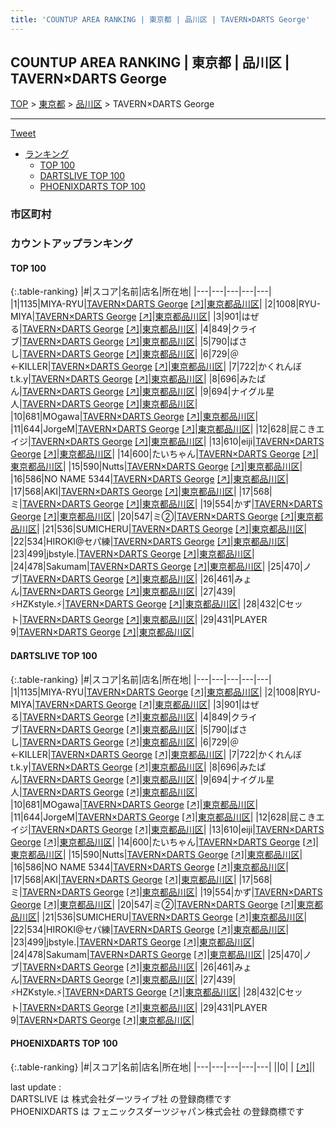 ```yaml
---
title: 'COUNTUP AREA RANKING | 東京都 | 品川区 | TAVERN×DARTS George'
---
```

## COUNTUP AREA RANKING | 東京都 | 品川区 | TAVERN×DARTS George

[TOP](/darts/rank/) > [東京都](/darts/rank/東京都/) > [品川区](/darts/rank/東京都/品川区/) > TAVERN×DARTS George

___

<a href="https://twitter.com/share?ref_src=twsrc%5Etfw" data-text="COUNTUP AREA RANKING | 東京都品川区TAVERN×DARTS George" class="twitter-share-button" data-hashtags="DARTSLIVE,PHOENIXDARTS,darts,ダーツ" data-show-count="false">Tweet</a>

* [ランキング](#カウントアップランキング)
    * [TOP 100](#top-100)
    * [DARTSLIVE TOP 100](#dartslive-top-100)
    * [PHOENIXDARTS TOP 100](#phoenixdarts-top-100)

### 市区町村

<ul>

</ul>

### カウントアップランキング

#### TOP 100



{:.table-ranking}
|#|スコア|名前|店名|所在地|
|---|---|---|---|---|
|1|1135|<span class="rank-name-dl">MIYA-RYU</span>|<a href="/darts/rank/shops/5981a4dc6628feca28032249b44395af.html">TAVERN×DARTS George</a> <a href="https://search.dartslive.com/jp/shop/5981a4dc6628feca28032249b44395af">[↗]</a>|<a href="/darts/rank/東京都/品川区">東京都品川区</a>|
|2|1008|<span class="rank-name-dl">RYU-MIYA</span>|<a href="/darts/rank/shops/5981a4dc6628feca28032249b44395af.html">TAVERN×DARTS George</a> <a href="https://search.dartslive.com/jp/shop/5981a4dc6628feca28032249b44395af">[↗]</a>|<a href="/darts/rank/東京都/品川区">東京都品川区</a>|
|3|901|<span class="rank-name-dl">はぜる</span>|<a href="/darts/rank/shops/5981a4dc6628feca28032249b44395af.html">TAVERN×DARTS George</a> <a href="https://search.dartslive.com/jp/shop/5981a4dc6628feca28032249b44395af">[↗]</a>|<a href="/darts/rank/東京都/品川区">東京都品川区</a>|
|4|849|<span class="rank-name-dl">クライブ</span>|<a href="/darts/rank/shops/5981a4dc6628feca28032249b44395af.html">TAVERN×DARTS George</a> <a href="https://search.dartslive.com/jp/shop/5981a4dc6628feca28032249b44395af">[↗]</a>|<a href="/darts/rank/東京都/品川区">東京都品川区</a>|
|5|790|<span class="rank-name-dl">ばさし</span>|<a href="/darts/rank/shops/5981a4dc6628feca28032249b44395af.html">TAVERN×DARTS George</a> <a href="https://search.dartslive.com/jp/shop/5981a4dc6628feca28032249b44395af">[↗]</a>|<a href="/darts/rank/東京都/品川区">東京都品川区</a>|
|6|729|<span class="rank-name-dl">＠←KILLER</span>|<a href="/darts/rank/shops/5981a4dc6628feca28032249b44395af.html">TAVERN×DARTS George</a> <a href="https://search.dartslive.com/jp/shop/5981a4dc6628feca28032249b44395af">[↗]</a>|<a href="/darts/rank/東京都/品川区">東京都品川区</a>|
|7|722|<span class="rank-name-dl">かくれんぼt.k.y</span>|<a href="/darts/rank/shops/5981a4dc6628feca28032249b44395af.html">TAVERN×DARTS George</a> <a href="https://search.dartslive.com/jp/shop/5981a4dc6628feca28032249b44395af">[↗]</a>|<a href="/darts/rank/東京都/品川区">東京都品川区</a>|
|8|696|<span class="rank-name-dl">みたぱん</span>|<a href="/darts/rank/shops/5981a4dc6628feca28032249b44395af.html">TAVERN×DARTS George</a> <a href="https://search.dartslive.com/jp/shop/5981a4dc6628feca28032249b44395af">[↗]</a>|<a href="/darts/rank/東京都/品川区">東京都品川区</a>|
|9|694|<span class="rank-name-dl">ナイグル星人</span>|<a href="/darts/rank/shops/5981a4dc6628feca28032249b44395af.html">TAVERN×DARTS George</a> <a href="https://search.dartslive.com/jp/shop/5981a4dc6628feca28032249b44395af">[↗]</a>|<a href="/darts/rank/東京都/品川区">東京都品川区</a>|
|10|681|<span class="rank-name-dl">MOgawa</span>|<a href="/darts/rank/shops/5981a4dc6628feca28032249b44395af.html">TAVERN×DARTS George</a> <a href="https://search.dartslive.com/jp/shop/5981a4dc6628feca28032249b44395af">[↗]</a>|<a href="/darts/rank/東京都/品川区">東京都品川区</a>|
|11|644|<span class="rank-name-dl">JorgeM</span>|<a href="/darts/rank/shops/5981a4dc6628feca28032249b44395af.html">TAVERN×DARTS George</a> <a href="https://search.dartslive.com/jp/shop/5981a4dc6628feca28032249b44395af">[↗]</a>|<a href="/darts/rank/東京都/品川区">東京都品川区</a>|
|12|628|<span class="rank-name-dl">屁こきエイジ</span>|<a href="/darts/rank/shops/5981a4dc6628feca28032249b44395af.html">TAVERN×DARTS George</a> <a href="https://search.dartslive.com/jp/shop/5981a4dc6628feca28032249b44395af">[↗]</a>|<a href="/darts/rank/東京都/品川区">東京都品川区</a>|
|13|610|<span class="rank-name-dl">eiji</span>|<a href="/darts/rank/shops/5981a4dc6628feca28032249b44395af.html">TAVERN×DARTS George</a> <a href="https://search.dartslive.com/jp/shop/5981a4dc6628feca28032249b44395af">[↗]</a>|<a href="/darts/rank/東京都/品川区">東京都品川区</a>|
|14|600|<span class="rank-name-dl">たいちゃん</span>|<a href="/darts/rank/shops/5981a4dc6628feca28032249b44395af.html">TAVERN×DARTS George</a> <a href="https://search.dartslive.com/jp/shop/5981a4dc6628feca28032249b44395af">[↗]</a>|<a href="/darts/rank/東京都/品川区">東京都品川区</a>|
|15|590|<span class="rank-name-dl">Nutts</span>|<a href="/darts/rank/shops/5981a4dc6628feca28032249b44395af.html">TAVERN×DARTS George</a> <a href="https://search.dartslive.com/jp/shop/5981a4dc6628feca28032249b44395af">[↗]</a>|<a href="/darts/rank/東京都/品川区">東京都品川区</a>|
|16|586|<span class="rank-name-dl">NO NAME 5344</span>|<a href="/darts/rank/shops/5981a4dc6628feca28032249b44395af.html">TAVERN×DARTS George</a> <a href="https://search.dartslive.com/jp/shop/5981a4dc6628feca28032249b44395af">[↗]</a>|<a href="/darts/rank/東京都/品川区">東京都品川区</a>|
|17|568|<span class="rank-name-dl">AKI</span>|<a href="/darts/rank/shops/5981a4dc6628feca28032249b44395af.html">TAVERN×DARTS George</a> <a href="https://search.dartslive.com/jp/shop/5981a4dc6628feca28032249b44395af">[↗]</a>|<a href="/darts/rank/東京都/品川区">東京都品川区</a>|
|17|568|<span class="rank-name-dl">ミ</span>|<a href="/darts/rank/shops/5981a4dc6628feca28032249b44395af.html">TAVERN×DARTS George</a> <a href="https://search.dartslive.com/jp/shop/5981a4dc6628feca28032249b44395af">[↗]</a>|<a href="/darts/rank/東京都/品川区">東京都品川区</a>|
|19|554|<span class="rank-name-dl">かず</span>|<a href="/darts/rank/shops/5981a4dc6628feca28032249b44395af.html">TAVERN×DARTS George</a> <a href="https://search.dartslive.com/jp/shop/5981a4dc6628feca28032249b44395af">[↗]</a>|<a href="/darts/rank/東京都/品川区">東京都品川区</a>|
|20|547|<span class="rank-name-dl">ミ②</span>|<a href="/darts/rank/shops/5981a4dc6628feca28032249b44395af.html">TAVERN×DARTS George</a> <a href="https://search.dartslive.com/jp/shop/5981a4dc6628feca28032249b44395af">[↗]</a>|<a href="/darts/rank/東京都/品川区">東京都品川区</a>|
|21|536|<span class="rank-name-dl">SUMICHERU</span>|<a href="/darts/rank/shops/5981a4dc6628feca28032249b44395af.html">TAVERN×DARTS George</a> <a href="https://search.dartslive.com/jp/shop/5981a4dc6628feca28032249b44395af">[↗]</a>|<a href="/darts/rank/東京都/品川区">東京都品川区</a>|
|22|534|<span class="rank-name-dl">HIROKI@セパ練</span>|<a href="/darts/rank/shops/5981a4dc6628feca28032249b44395af.html">TAVERN×DARTS George</a> <a href="https://search.dartslive.com/jp/shop/5981a4dc6628feca28032249b44395af">[↗]</a>|<a href="/darts/rank/東京都/品川区">東京都品川区</a>|
|23|499|<span class="rank-name-dl">jbstyle.</span>|<a href="/darts/rank/shops/5981a4dc6628feca28032249b44395af.html">TAVERN×DARTS George</a> <a href="https://search.dartslive.com/jp/shop/5981a4dc6628feca28032249b44395af">[↗]</a>|<a href="/darts/rank/東京都/品川区">東京都品川区</a>|
|24|478|<span class="rank-name-dl">Sakumam</span>|<a href="/darts/rank/shops/5981a4dc6628feca28032249b44395af.html">TAVERN×DARTS George</a> <a href="https://search.dartslive.com/jp/shop/5981a4dc6628feca28032249b44395af">[↗]</a>|<a href="/darts/rank/東京都/品川区">東京都品川区</a>|
|25|470|<span class="rank-name-dl">ノブ</span>|<a href="/darts/rank/shops/5981a4dc6628feca28032249b44395af.html">TAVERN×DARTS George</a> <a href="https://search.dartslive.com/jp/shop/5981a4dc6628feca28032249b44395af">[↗]</a>|<a href="/darts/rank/東京都/品川区">東京都品川区</a>|
|26|461|<span class="rank-name-dl">みょん</span>|<a href="/darts/rank/shops/5981a4dc6628feca28032249b44395af.html">TAVERN×DARTS George</a> <a href="https://search.dartslive.com/jp/shop/5981a4dc6628feca28032249b44395af">[↗]</a>|<a href="/darts/rank/東京都/品川区">東京都品川区</a>|
|27|439|<span class="rank-name-dl">⚡HZKstyle.⚡</span>|<a href="/darts/rank/shops/5981a4dc6628feca28032249b44395af.html">TAVERN×DARTS George</a> <a href="https://search.dartslive.com/jp/shop/5981a4dc6628feca28032249b44395af">[↗]</a>|<a href="/darts/rank/東京都/品川区">東京都品川区</a>|
|28|432|<span class="rank-name-dl">Cセット</span>|<a href="/darts/rank/shops/5981a4dc6628feca28032249b44395af.html">TAVERN×DARTS George</a> <a href="https://search.dartslive.com/jp/shop/5981a4dc6628feca28032249b44395af">[↗]</a>|<a href="/darts/rank/東京都/品川区">東京都品川区</a>|
|29|431|<span class="rank-name-dl">PLAYER 9</span>|<a href="/darts/rank/shops/5981a4dc6628feca28032249b44395af.html">TAVERN×DARTS George</a> <a href="https://search.dartslive.com/jp/shop/5981a4dc6628feca28032249b44395af">[↗]</a>|<a href="/darts/rank/東京都/品川区">東京都品川区</a>|


#### DARTSLIVE TOP 100



{:.table-ranking}
|#|スコア|名前|店名|所在地|
|---|---|---|---|---|
|1|1135|<span class="rank-name-dl">MIYA-RYU</span>|<a href="/darts/rank/shops/5981a4dc6628feca28032249b44395af.html">TAVERN×DARTS George</a> <a href="https://search.dartslive.com/jp/shop/5981a4dc6628feca28032249b44395af">[↗]</a>|<a href="/darts/rank/東京都/品川区">東京都品川区</a>|
|2|1008|<span class="rank-name-dl">RYU-MIYA</span>|<a href="/darts/rank/shops/5981a4dc6628feca28032249b44395af.html">TAVERN×DARTS George</a> <a href="https://search.dartslive.com/jp/shop/5981a4dc6628feca28032249b44395af">[↗]</a>|<a href="/darts/rank/東京都/品川区">東京都品川区</a>|
|3|901|<span class="rank-name-dl">はぜる</span>|<a href="/darts/rank/shops/5981a4dc6628feca28032249b44395af.html">TAVERN×DARTS George</a> <a href="https://search.dartslive.com/jp/shop/5981a4dc6628feca28032249b44395af">[↗]</a>|<a href="/darts/rank/東京都/品川区">東京都品川区</a>|
|4|849|<span class="rank-name-dl">クライブ</span>|<a href="/darts/rank/shops/5981a4dc6628feca28032249b44395af.html">TAVERN×DARTS George</a> <a href="https://search.dartslive.com/jp/shop/5981a4dc6628feca28032249b44395af">[↗]</a>|<a href="/darts/rank/東京都/品川区">東京都品川区</a>|
|5|790|<span class="rank-name-dl">ばさし</span>|<a href="/darts/rank/shops/5981a4dc6628feca28032249b44395af.html">TAVERN×DARTS George</a> <a href="https://search.dartslive.com/jp/shop/5981a4dc6628feca28032249b44395af">[↗]</a>|<a href="/darts/rank/東京都/品川区">東京都品川区</a>|
|6|729|<span class="rank-name-dl">＠←KILLER</span>|<a href="/darts/rank/shops/5981a4dc6628feca28032249b44395af.html">TAVERN×DARTS George</a> <a href="https://search.dartslive.com/jp/shop/5981a4dc6628feca28032249b44395af">[↗]</a>|<a href="/darts/rank/東京都/品川区">東京都品川区</a>|
|7|722|<span class="rank-name-dl">かくれんぼt.k.y</span>|<a href="/darts/rank/shops/5981a4dc6628feca28032249b44395af.html">TAVERN×DARTS George</a> <a href="https://search.dartslive.com/jp/shop/5981a4dc6628feca28032249b44395af">[↗]</a>|<a href="/darts/rank/東京都/品川区">東京都品川区</a>|
|8|696|<span class="rank-name-dl">みたぱん</span>|<a href="/darts/rank/shops/5981a4dc6628feca28032249b44395af.html">TAVERN×DARTS George</a> <a href="https://search.dartslive.com/jp/shop/5981a4dc6628feca28032249b44395af">[↗]</a>|<a href="/darts/rank/東京都/品川区">東京都品川区</a>|
|9|694|<span class="rank-name-dl">ナイグル星人</span>|<a href="/darts/rank/shops/5981a4dc6628feca28032249b44395af.html">TAVERN×DARTS George</a> <a href="https://search.dartslive.com/jp/shop/5981a4dc6628feca28032249b44395af">[↗]</a>|<a href="/darts/rank/東京都/品川区">東京都品川区</a>|
|10|681|<span class="rank-name-dl">MOgawa</span>|<a href="/darts/rank/shops/5981a4dc6628feca28032249b44395af.html">TAVERN×DARTS George</a> <a href="https://search.dartslive.com/jp/shop/5981a4dc6628feca28032249b44395af">[↗]</a>|<a href="/darts/rank/東京都/品川区">東京都品川区</a>|
|11|644|<span class="rank-name-dl">JorgeM</span>|<a href="/darts/rank/shops/5981a4dc6628feca28032249b44395af.html">TAVERN×DARTS George</a> <a href="https://search.dartslive.com/jp/shop/5981a4dc6628feca28032249b44395af">[↗]</a>|<a href="/darts/rank/東京都/品川区">東京都品川区</a>|
|12|628|<span class="rank-name-dl">屁こきエイジ</span>|<a href="/darts/rank/shops/5981a4dc6628feca28032249b44395af.html">TAVERN×DARTS George</a> <a href="https://search.dartslive.com/jp/shop/5981a4dc6628feca28032249b44395af">[↗]</a>|<a href="/darts/rank/東京都/品川区">東京都品川区</a>|
|13|610|<span class="rank-name-dl">eiji</span>|<a href="/darts/rank/shops/5981a4dc6628feca28032249b44395af.html">TAVERN×DARTS George</a> <a href="https://search.dartslive.com/jp/shop/5981a4dc6628feca28032249b44395af">[↗]</a>|<a href="/darts/rank/東京都/品川区">東京都品川区</a>|
|14|600|<span class="rank-name-dl">たいちゃん</span>|<a href="/darts/rank/shops/5981a4dc6628feca28032249b44395af.html">TAVERN×DARTS George</a> <a href="https://search.dartslive.com/jp/shop/5981a4dc6628feca28032249b44395af">[↗]</a>|<a href="/darts/rank/東京都/品川区">東京都品川区</a>|
|15|590|<span class="rank-name-dl">Nutts</span>|<a href="/darts/rank/shops/5981a4dc6628feca28032249b44395af.html">TAVERN×DARTS George</a> <a href="https://search.dartslive.com/jp/shop/5981a4dc6628feca28032249b44395af">[↗]</a>|<a href="/darts/rank/東京都/品川区">東京都品川区</a>|
|16|586|<span class="rank-name-dl">NO NAME 5344</span>|<a href="/darts/rank/shops/5981a4dc6628feca28032249b44395af.html">TAVERN×DARTS George</a> <a href="https://search.dartslive.com/jp/shop/5981a4dc6628feca28032249b44395af">[↗]</a>|<a href="/darts/rank/東京都/品川区">東京都品川区</a>|
|17|568|<span class="rank-name-dl">AKI</span>|<a href="/darts/rank/shops/5981a4dc6628feca28032249b44395af.html">TAVERN×DARTS George</a> <a href="https://search.dartslive.com/jp/shop/5981a4dc6628feca28032249b44395af">[↗]</a>|<a href="/darts/rank/東京都/品川区">東京都品川区</a>|
|17|568|<span class="rank-name-dl">ミ</span>|<a href="/darts/rank/shops/5981a4dc6628feca28032249b44395af.html">TAVERN×DARTS George</a> <a href="https://search.dartslive.com/jp/shop/5981a4dc6628feca28032249b44395af">[↗]</a>|<a href="/darts/rank/東京都/品川区">東京都品川区</a>|
|19|554|<span class="rank-name-dl">かず</span>|<a href="/darts/rank/shops/5981a4dc6628feca28032249b44395af.html">TAVERN×DARTS George</a> <a href="https://search.dartslive.com/jp/shop/5981a4dc6628feca28032249b44395af">[↗]</a>|<a href="/darts/rank/東京都/品川区">東京都品川区</a>|
|20|547|<span class="rank-name-dl">ミ②</span>|<a href="/darts/rank/shops/5981a4dc6628feca28032249b44395af.html">TAVERN×DARTS George</a> <a href="https://search.dartslive.com/jp/shop/5981a4dc6628feca28032249b44395af">[↗]</a>|<a href="/darts/rank/東京都/品川区">東京都品川区</a>|
|21|536|<span class="rank-name-dl">SUMICHERU</span>|<a href="/darts/rank/shops/5981a4dc6628feca28032249b44395af.html">TAVERN×DARTS George</a> <a href="https://search.dartslive.com/jp/shop/5981a4dc6628feca28032249b44395af">[↗]</a>|<a href="/darts/rank/東京都/品川区">東京都品川区</a>|
|22|534|<span class="rank-name-dl">HIROKI@セパ練</span>|<a href="/darts/rank/shops/5981a4dc6628feca28032249b44395af.html">TAVERN×DARTS George</a> <a href="https://search.dartslive.com/jp/shop/5981a4dc6628feca28032249b44395af">[↗]</a>|<a href="/darts/rank/東京都/品川区">東京都品川区</a>|
|23|499|<span class="rank-name-dl">jbstyle.</span>|<a href="/darts/rank/shops/5981a4dc6628feca28032249b44395af.html">TAVERN×DARTS George</a> <a href="https://search.dartslive.com/jp/shop/5981a4dc6628feca28032249b44395af">[↗]</a>|<a href="/darts/rank/東京都/品川区">東京都品川区</a>|
|24|478|<span class="rank-name-dl">Sakumam</span>|<a href="/darts/rank/shops/5981a4dc6628feca28032249b44395af.html">TAVERN×DARTS George</a> <a href="https://search.dartslive.com/jp/shop/5981a4dc6628feca28032249b44395af">[↗]</a>|<a href="/darts/rank/東京都/品川区">東京都品川区</a>|
|25|470|<span class="rank-name-dl">ノブ</span>|<a href="/darts/rank/shops/5981a4dc6628feca28032249b44395af.html">TAVERN×DARTS George</a> <a href="https://search.dartslive.com/jp/shop/5981a4dc6628feca28032249b44395af">[↗]</a>|<a href="/darts/rank/東京都/品川区">東京都品川区</a>|
|26|461|<span class="rank-name-dl">みょん</span>|<a href="/darts/rank/shops/5981a4dc6628feca28032249b44395af.html">TAVERN×DARTS George</a> <a href="https://search.dartslive.com/jp/shop/5981a4dc6628feca28032249b44395af">[↗]</a>|<a href="/darts/rank/東京都/品川区">東京都品川区</a>|
|27|439|<span class="rank-name-dl">⚡HZKstyle.⚡</span>|<a href="/darts/rank/shops/5981a4dc6628feca28032249b44395af.html">TAVERN×DARTS George</a> <a href="https://search.dartslive.com/jp/shop/5981a4dc6628feca28032249b44395af">[↗]</a>|<a href="/darts/rank/東京都/品川区">東京都品川区</a>|
|28|432|<span class="rank-name-dl">Cセット</span>|<a href="/darts/rank/shops/5981a4dc6628feca28032249b44395af.html">TAVERN×DARTS George</a> <a href="https://search.dartslive.com/jp/shop/5981a4dc6628feca28032249b44395af">[↗]</a>|<a href="/darts/rank/東京都/品川区">東京都品川区</a>|
|29|431|<span class="rank-name-dl">PLAYER 9</span>|<a href="/darts/rank/shops/5981a4dc6628feca28032249b44395af.html">TAVERN×DARTS George</a> <a href="https://search.dartslive.com/jp/shop/5981a4dc6628feca28032249b44395af">[↗]</a>|<a href="/darts/rank/東京都/品川区">東京都品川区</a>|


#### PHOENIXDARTS TOP 100



{:.table-ranking}
|#|スコア|名前|店名|所在地|
|---|---|---|---|---|
||0|<span class="rank-name-dl"> </span>|<a href="/darts/rank/shops/.html"></a> <a href="">[↗]</a>|<a href="/darts/rank//"></a>|


<div class="footer border-top border-gray-light mt-5 pt-3 text-right text-gray">
    last update : <span style="font-weight: italic" id="foot_last_modified"></span><br />
    DARTSLIVE は 株式会社ダーツライブ社 の登録商標です<br />
    PHOENIXDARTS は フェニックスダーツジャパン株式会社 の登録商標です<br />
</div>

<script src="https://cdnjs.cloudflare.com/ajax/libs/jquery.tablesorter/2.31.3/js/jquery.tablesorter.min.js" integrity="sha512-qzgd5cYSZcosqpzpn7zF2ZId8f/8CHmFKZ8j7mU4OUXTNRd5g+ZHBPsgKEwoqxCtdQvExE5LprwwPAgoicguNg==" crossorigin="anonymous" referrerpolicy="no-referrer"></script>
<link rel="stylesheet" href="https://cdnjs.cloudflare.com/ajax/libs/jquery.tablesorter/2.31.3/css/theme.default.min.css" integrity="sha512-wghhOJkjQX0Lh3NSWvNKeZ0ZpNn+SPVXX1Qyc9OCaogADktxrBiBdKGDoqVUOyhStvMBmJQ8ZdMHiR3wuEq8+w==" crossorigin="anonymous" referrerpolicy="no-referrer" />
<script>
$(function() {
    $(".table-ranking").tablesorter({sortList:[[0, 0]]});
    $("#foot_last_modified").text(formatDate(new Date(document.lastModified), 'yyyy-MM-dd HH:mm:ss'));
});
</script>

<script async src="https://platform.twitter.com/widgets.js" charset="utf-8"></script>